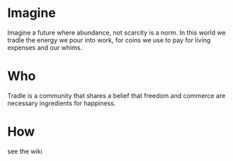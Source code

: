 Imagine
=======

Imagine a future where abundance, not scarcity is a norm. In this world we tradle the energy we pour into work, for coins we use to pay for living expenses and our whims.

Who
===
Tradle is a community that shares a belief that freedom and commerce are necessary ingredients for happiness. 

How
===
see the wiki
